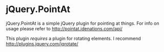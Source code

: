 jQuery.PointAt
==============

jQuery.PointAt is a simple jQuery plugin for pointing at things.
For info on usage please refer to http://pointat.idenations.com/api/

This plugin *requires* a plugin for rotating elements. I recommend http://plugins.jquery.com/jqrotate/
